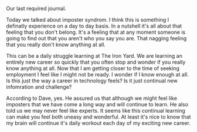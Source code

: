 Our last required journal.

Today we talked about imposter syndrom. I think this is something I definatly experience on a day to day basis. In a nutshell it's all about that feeling that you don't belong. It's a feeling that at any moment someone is going to find out that you aren't who you say you are. That nagging feeling that you really don't know anything at all. 

This can be a daily struggle learning at The Iron Yard. We are learning an entirely new career so quickly that you often stop and wonder if you really know anything at all. Now that I am getting closer to the time of seeking employment I feel like I might not be ready. I wonder if I know enough at all. Is this just the way a career in technology feels? Is it just continual new infomration and challenge? 

According to Dave, yes. He assured us that although we might feel like imposters that we have come a long way and will continue to learn. He also told us we may never feel like experts. It seems like this continual learning can make you feel both uneasy and wonderful. At least it's nice to know that my brain will continue it's daily workout each day of my exciting new career. 
